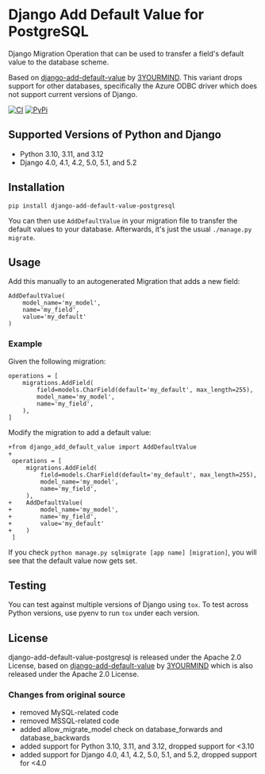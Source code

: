 # Django Add Default Value for PostgreSQL

Django Migration Operation that can be used to transfer a field's default value
to the database scheme.

Based on [django-add-default-value](https://github.com/3YOURMIND/django-add-default-value/) by [3YOURMIND](https://github.com/3YOURMIND). This variant drops support for other databases, specifically the Azure ODBC driver which does not support current versions of Django.

[![CI](https://github.com/Mariana-Tek/django-add-default-value-postgresql/workflows/Python%20package/badge.svg)](https://github.com/Mariana-Tek/django-add-default-value-postgresql/actions?query=workflow%3A%22Python+package%22)
[![PyPi](https://img.shields.io/pypi/v/django-add-default-value-postgresql.svg?branch=master)](https://pypi.org/project/django-add-default-value-postgresql/)

## Supported Versions of Python and Django

- Python 3.10, 3.11, and 3.12
- Django 4.0, 4.1, 4.2, 5.0, 5.1, and 5.2

## Installation

`pip install django-add-default-value-postgresql`

You can then use `AddDefaultValue` in your migration file to transfer the default
values to your database. Afterwards, it's just the usual `./manage.py migrate`.

## Usage

Add this manually to an autogenerated Migration that adds a new field:

    AddDefaultValue(
        model_name='my_model',
        name='my_field',
        value='my_default'
    )

### Example

Given the following migration:

    operations = [
        migrations.AddField(
            field=models.CharField(default='my_default', max_length=255),
            model_name='my_model',
            name='my_field',
        ),
    ]

Modify the migration to add a default value:

    +from django_add_default_value import AddDefaultValue
    +
     operations = [
         migrations.AddField(
             field=models.CharField(default='my_default', max_length=255),
             model_name='my_model',
             name='my_field',
         ),
    +    AddDefaultValue(
    +        model_name='my_model',
    +        name='my_field',
    +        value='my_default'
    +    )
     ]

If you check `python manage.py sqlmigrate [app name] [migration]`,
you will see that the default value now gets set.

## Testing

You can test against multiple versions of Django using `tox`. To test across Python versions, use pyenv to run `tox` under each version.

## License

django-add-default-value-postgresql is released under the Apache 2.0 License, based on [django-add-default-value](https://github.com/3YOURMIND/django-add-default-value/) by [3YOURMIND](https://github.com/3YOURMIND) which is also released under the Apache 2.0 License.

### Changes from original source

- removed MySQL-related code
- removed MSSQL-related code
- added allow_migrate_model check on database_forwards and database_backwards
- added support for Python 3.10, 3.11, and 3.12, dropped support for <3.10
- added support for Django 4.0, 4.1, 4.2, 5.0, 5.1, and 5.2, dropped support for <4.0
